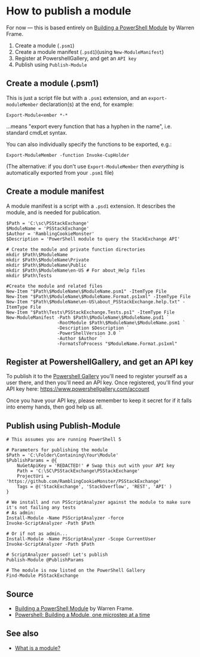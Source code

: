 ﻿# How to publish a module

For now &mdash; this is based entirely on [Building a PowerShell Module](http://ramblingcookiemonster.github.io/Building-A-PowerShell-Module/) by Warren Frame.

1. Create a module (`.psm1`)
2. Create a module manifest (`.psd1`)(using `New-ModuleManifest`)
3. Register at PowershellGallery, and get an `API key`
4. Publish using `Publish-Module`

## Create a module (.psm1)

This is just a script file but with a `.psm1` extension, and an `export-moduleMember` declaration(s) at the end, for example:

    Export-Module<ember *-*

...means "export every function that has a hyphen in the name", i.e. standard cmdLet syntax.

You can also individually specify the functions to be exported, e.g.:

    Export-ModuleMember -function Invoke-CupHolder

(The alternative: if you don't use `Export-ModuleMember` then *everything* is automatically exported from your `.psm1` file)

## Create a module manifest

A module manifest is a script with a `.psd1` extension. It describes the module, and is needed for publication.

    $Path = 'C:\sc\PSStackExchange'
    $ModuleName = 'PSStackExchange'
    $Author = 'RamblingCookieMonster'
    $Description = 'PowerShell module to query the StackExchange API'

    # Create the module and private function directories
    mkdir $Path\$ModuleName
    mkdir $Path\$ModuleName\Private
    mkdir $Path\$ModuleName\Public
    mkdir $Path\$ModuleName\en-US # For about_Help files
    mkdir $Path\Tests

    #Create the module and related files
    New-Item "$Path\$ModuleName\$ModuleName.psm1" -ItemType File
    New-Item "$Path\$ModuleName\$ModuleName.Format.ps1xml" -ItemType File
    New-Item "$Path\$ModuleName\en-US\about_PSStackExchange.help.txt" -ItemType File
    New-Item "$Path\Tests\PSStackExchange.Tests.ps1" -ItemType File
    New-ModuleManifest -Path $Path\$ModuleName\$ModuleName.psd1 `
                       -RootModule $Path\$ModuleName\$ModuleName.psm1 `
                       -Description $Description `
                       -PowerShellVersion 3.0 `
                       -Author $Author `
                       -FormatsToProcess "$ModuleName.Format.ps1xml"

## Register at PowershellGallery, and get an API key

To publish it to the [Powershell Gallery](https://www.powershellgallery.com/) you'll need to register yourself as a user there, and then you'll need an API key. Once registered, you'll find your API key here: <https://www.powershellgallery.com/account>

Once you have your API key, please remember to keep it secret for if it falls into enemy hands, then god help us all.

## Publish using Publish-Module

    # This assumes you are running PowerShell 5

    # Parameters for publishing the module
    $Path = 'C:\Folder\Containing\Your\Module'
    $PublishParams = @{
        NuGetApiKey = 'REDACTED!' # Swap this out with your API key
        Path = 'C:\SC\PSStackExchange\PSStackExchange'
        ProjectUri = 'https://github.com/RamblingCookieMonster/PSStackExchange'
        Tags = @('StackExchange', 'StackOverflow', 'REST', 'API' )
    }

    # We install and run PSScriptAnalyzer against the module to make sure it's not failing any tests
    # As admin:
    Install-Module -Name PSScriptAnalyzer -force
    Invoke-ScriptAnalyzer -Path $Path

    # Or if not as admin...
    Install-Module -Name PSScriptAnalyzer -Scope CurrentUser
    Invoke-ScriptAnalyzer -Path $Path

    # ScriptAnalyzer passed! Let's publish
    Publish-Module @PublishParams

    # The module is now listed on the PowerShell Gallery
    Find-Module PSStackExchange

## Source

- [Building a PowerShell Module](http://ramblingcookiemonster.github.io/Building-A-PowerShell-Module/) by Warren Frame.
- [Powershell: Building a Module, one microstep at a time](https://powershellexplained.com/2017-05-27-Powershell-module-building-basics/)

## See also

- [What is a module?](module_what_is_it.md)